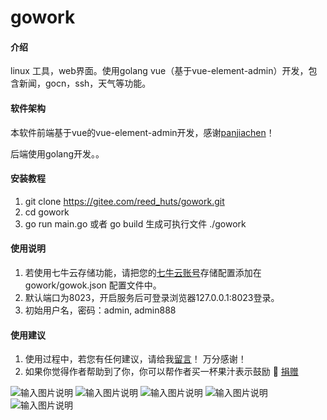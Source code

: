 # gowork

#### 介绍
linux 工具，web界面。使用golang vue（基于vue-element-admin）开发，包含新闻，gocn，ssh，天气等功能。

#### 软件架构
本软件前端基于vue的vue-element-admin开发，感谢[panjiachen](https://panjiachen.gitee.io/vue-element-admin-site/zh/)！

后端使用golang开发。。


#### 安装教程

1.  git clone https://gitee.com/reed_huts/gowork.git
2.  cd gowork  
3.  go run main.go 或者 go build 生成可执行文件  ./gowork

#### 使用说明

1.  若使用七牛云存储功能，请把您的[七牛云账号](http://www.qiniu.com/)存储配置添加在 gowork/gowok.json 配置文件中。
2.  默认端口为8023，开启服务后可登录浏览器127.0.0.1:8023登录。
3.  初始用户名，密码：admin, admin888

#### 使用建议
1.  使用过程中，若您有任何建议，请给我[留言](http://gocubecloud.com/)！ 万分感谢！
2.  如果你觉得作者帮助到了你，你可以帮作者买一杯果汁表示鼓励 🍹 [捐赠](http://gocubecloud.com/articles/2020/03/28/1585391656360)


![输入图片说明](https://images.gitee.com/uploads/images/2020/0401/152105_73df40f0_1121635.png "1.png")
![输入图片说明](https://images.gitee.com/uploads/images/2020/0401/152117_9bccfb34_1121635.png "2.png")
![输入图片说明](https://images.gitee.com/uploads/images/2020/0401/152131_20e38730_1121635.png "3.png")
![输入图片说明](https://images.gitee.com/uploads/images/2020/0401/152139_72516575_1121635.png "4.png")
![输入图片说明](https://images.gitee.com/uploads/images/2020/0401/152147_05d63032_1121635.png "5.png")
